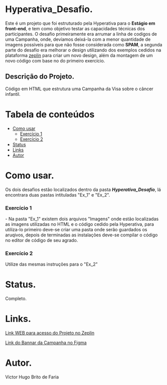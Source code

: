 # Hyperativa_Desafio.

<p>Este é um projeto que foi estruturado pela Hyperativa para o <b>Estágio em front-end</b>, e tem como objetivo testar as capacidades técnicas dos participantes. O desafio primeiramente era arrumar a linha de codigos de uma Campanha, onde, devíamos deixá-la com a menor quantidade de imagens possíveis para que não fosse considerada como <b>SPAM</b>, a segunda parte do desafio era melhorar o design utilizando dos exemplos cedidos na plataforma <a href="https://zeplin.io/">zeplin</a> para criar um novo design, além da montagem de um novo código com base no do primeiro exercício.</p>

## Descrição do Projeto.

<p>Código em HTML que estrutura uma Campanha da Visa sobre o câncer infantil.</p>

Tabela de conteúdos
=================
<!--ts-->
   * [Como usar](#como-usar)
      * [Exercício 1](#exercício-1)
      * [Exercício 2](#exercício-2)
   * [Status](#status)
   * [Links](#Links)
   * [Autor](#autor)
<!--te-->
 
# Como usar.

<p>Os dois desafios estão localizados dentro da pasta <b><i>Hyperativa_Desafio</b></i>, lá encontrara duas pastas intituladas "Ex_1" e "Ex_2".</p>

### Exercício 1

<p>- Na pasta "Ex_1" existem dois arquivos "Imagens" onde estão localizadas as imagens utilizadas no HTML e o código cedido pela Hyperativa, para utiliza-lo primeiro deve-se criar uma pasta onde serão guardados os aruqivos, depois de terminadas as instalações deve-se compilar o código no editor de código de seu agrado.</p>
  
 ### Exercício 2
 <p> Utilize das mesmas instruções para o "Ex_2"</p>

# Status.

<p>Completo.</p>

# Links.

<p><a href="https://zpl.io/aMEzKlN">Link WEB para acesso do Projeto no Zeplin</a></p>
<p><a href="https://www.figma.com/file/QCgXdYgOJzYLfrkJH3NW90/Desing_Desafio?node-id=0%3A1">Link do Bannar da Campanha no Figma</a></p>

# Autor.

<p>Victor Hugo Brito de Faria</p>

